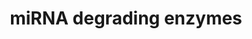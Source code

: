 ---
annotations:
- type: Pathway Ontology
  value: microRNA pathway
authors:
- Madeomuga
- Khanspers
description: MicroRNAs (miRNAs) are short RNAs that are important for the regulation
  of numerous biological processes. Accordingly, the expression of miRNAs is itself
  tightly controlled by mechanisms acting at the level of transcription as well as
  processing of miRNA precursors. Recently, active degradation of mature miRNAs has
  been identified as another mechanism that is important for miRNA homeostasis. In
  cultured human cells, ribosomal RNA processing protein 41 (RRP41) and polynucleotide
  phosphorylase (PNPT1) degrade specific miRNAs in the 3'-to-5'direction. (Adapted
  from Großhans H. et al 2012.)
last-edited: 2022-01-11
organisms:
- Homo sapiens
redirect_from:
- /index.php/Pathway:WP4316
- /instance/WP4316
schema-jsonld:
- '@context': https://schema.org/
  '@id': https://wikipathways.github.io/pathways/WP4316.html
  '@type': Dataset
  creator:
    '@type': Organization
    name: WikiPathways
  description: MicroRNAs (miRNAs) are short RNAs that are important for the regulation
    of numerous biological processes. Accordingly, the expression of miRNAs is itself
    tightly controlled by mechanisms acting at the level of transcription as well
    as processing of miRNA precursors. Recently, active degradation of mature miRNAs
    has been identified as another mechanism that is important for miRNA homeostasis.
    In cultured human cells, ribosomal RNA processing protein 41 (RRP41) and polynucleotide
    phosphorylase (PNPT1) degrade specific miRNAs in the 3'-to-5'direction. (Adapted
    from Großhans H. et al 2012.)
  keywords:
  - XRN1
  - RRP41
  - PNPT1
  license: CC0
  name: miRNA degrading enzymes
seo: CreativeWork
title: miRNA degrading enzymes
wpid: WP4316
---